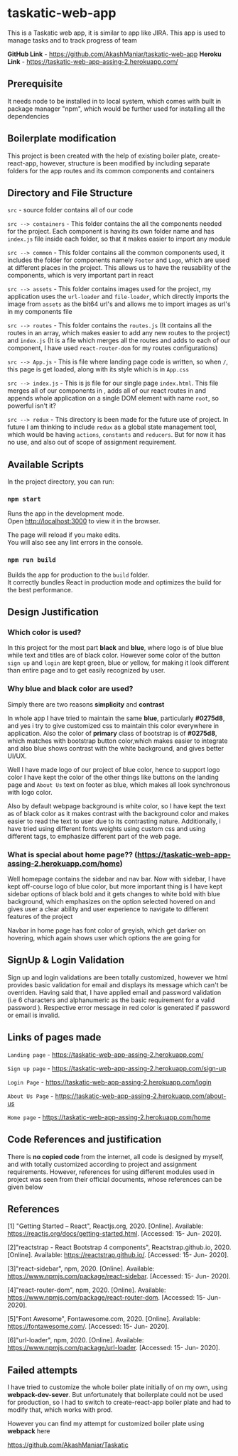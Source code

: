 # taskatic-web-app
This is a Taskatic web app, it is similar to app like JIRA. This app is used to manage tasks and to track progress of team

**GitHub Link** - https://github.com/AkashManiar/taskatic-web-app
**Heroku Link** - https://taskatic-web-app-assing-2.herokuapp.com/

## Prerequisite

It needs node to be installed in to local system, which comes with built in package manager "npm", which would be further used for installing all the dependencies 

## Boilerplate modification

This project is been created with the help of existing boiler plate, create-react-app, however, structure is been modified by including separate folders for the app routes and its common components and containers

## Directory and File Structure

`src` - source folder contains all of our code

`src --> containers` - This folder contains the all the components needed for the project. Each component is having its own folder name and has `index.js` file inside each folder, so that it makes easier to import any module

`src --> common` - This folder contains all the common components used, it includes the folder for components namely `Footer` and `Logo`, which are used at different places in the project. This allows us to have the reusability of the components, which is very important part in react

`src --> assets` -  This folder contains images used for the project, my application uses the `url-loader` and `file-loader`, which directly imports the image from `assets` as the bit64 url's and allows me to import images as url's in my components file

`src --> routes` - This folder contains the `routes.js` (It contains all the routes in an array, which makes easier to add any new routes to the project) and `index.js` (It is a file which merges all the routes and adds <Route> to each of our component, I have used `react-router-dom` for my routes configurations)

`src --> App.js` - This is file where landing page code is written, so when `/`, this page is get loaded, along with its style which is in `App.css`

`src --> index.js` - This is js file for our single page `index.html`. This file merges all of our components in <App>, adds all of our react routes in <ClientRoute> and appends whole application on a single DOM element with name `root`, so powerful isn't it?

`src --> redux` - This directory is been made for the future use of project. In future I am thinking to include `redux` as a global state management tool, which would be having `actions`, `constants` and `reducers`. But for now it has no use, and also out of scope of assignment requirement. 


## Available Scripts

In the project directory, you can run:

### `npm start`

Runs the app in the development mode.<br />
Open [http://localhost:3000](http://localhost:3000) to view it in the browser.

The page will reload if you make edits.<br />
You will also see any lint errors in the console.


### `npm run build`

Builds the app for production to the `build` folder.<br />
It correctly bundles React in production mode and optimizes the build for the best performance.


## Design Justification

### Which color is used?

In this project for the most part **black** and **blue**, where logo is of blue blue while text and titles are of black color. However some color of the button `sign up` and `login` are kept green, blue or yellow, for making it look different than entire page and to get easily recognized by user.

### Why blue and black color are used?

Simply there are two reasons **simplicity** and **contrast** 

In whole app I have tried to maintain the same **blue**, particularly **#0275d8**, and yes i try to give customized css to maintain this color everywhere in application. Also the color of **primary** class of bootstrap is of **#0275d8**, which matches with bootstrap button color,which makes easier to integrate and also blue shows contrast with the white background, and gives better UI/UX.

Well I have made logo of our project of blue color, hence to support logo color I have kept the color of the other things like buttons on the landing page and `About Us` text on footer as blue, which makes all look synchronous with logo color. 

Also by default webpage background is white color, so I have kept the text as of black color as it makes contrast with the background color and makes easier to read the text to user due to its contrasting nature. Additionally, i have tried using different fonts weights using custom css and using different <h> tags, to emphasize different part of the web page. 

### What is special about home page?? (https://taskatic-web-app-assing-2.herokuapp.com/home)

Well homepage contains the sidebar and nav bar. Now with sidebar, I have kept off-course logo of blue color, but more important thing is I have kept sidebar options of black bold and it gets changes to white bold with blue background, which emphasizes on the option selected hovered on and gives user a clear ability and user experience to navigate to different features of the project

Navbar in home page has font color of greyish, which get darker on hovering, which again shows user which options the are going for

## SignUp & Login Validation

Sign up and login validations are been totally customized, however we html provides basic validation for email and displays its message which can't be overriden. Having said that, I have applied email and password validation (i.e 6 characters and alphanumeric as the basic requirement for a valid password ). Respective error message in red color is generated if password or email is invalid.


## Links of pages made

`Landing page` - https://taskatic-web-app-assing-2.herokuapp.com/

`Sign up page` - https://taskatic-web-app-assing-2.herokuapp.com/sign-up

`Login Page` - https://taskatic-web-app-assing-2.herokuapp.com/login

`About Us Page` - https://taskatic-web-app-assing-2.herokuapp.com/about-us

`Home page` - https://taskatic-web-app-assing-2.herokuapp.com/home


## Code References and justification

There is **no copied code** from the internet, all code is designed by myself, and with totally customized according to project and assignment requirements. However, references for using different modules used in project was seen from their official documents, whose references can be given below

## References

[1] "Getting Started – React", Reactjs.org, 2020. [Online]. Available: https://reactjs.org/docs/getting-started.html. [Accessed: 15- Jun- 2020].

[2]"reactstrap - React Bootstrap 4 components", Reactstrap.github.io, 2020. [Online]. Available: https://reactstrap.github.io/. [Accessed: 15- Jun- 2020].

[3]"react-sidebar", npm, 2020. [Online]. Available: https://www.npmjs.com/package/react-sidebar. [Accessed: 15- Jun- 2020].

[4]"react-router-dom", npm, 2020. [Online]. Available: https://www.npmjs.com/package/react-router-dom. [Accessed: 15- Jun- 2020].

[5]"Font Awesome", Fontawesome.com, 2020. [Online]. Available: https://fontawesome.com/. [Accessed: 15- Jun- 2020].

[6]"url-loader", npm, 2020. [Online]. Available: https://www.npmjs.com/package/url-loader. [Accessed: 15- Jun- 2020].

## Failed attempts

I have tried to customize the whole boiler plate initially of on my own, using **webpack-dev-sever**. But unfortunately that boilerplate could not be used for production, so I had to switch to create-react-app boiler plate and had to modify that, which works with prod. 

However you can find my attempt for customized boiler plate using **webpack** here

https://github.com/AkashManiar/Taskatic 





